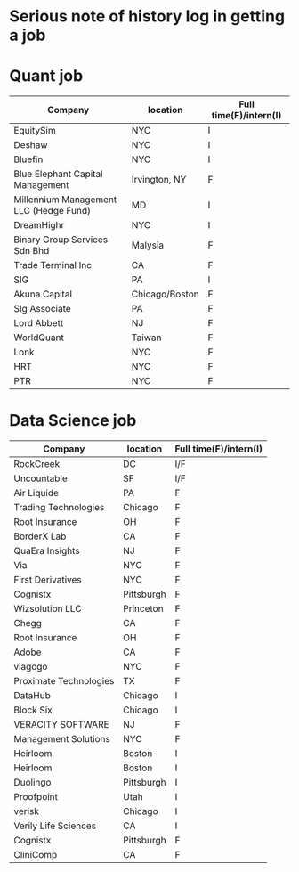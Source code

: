 # Serious note of history log in getting a job

#  Quant job
|Company|location|Full time(F)/intern(I)|
|---|---|---|
|EquitySim|NYC|I|
|Deshaw|NYC|I|
|Bluefin|NYC|I|
|Blue Elephant Capital Management|Irvington, NY|F|
|Millennium Management LLC (Hedge Fund)|MD|I|
|DreamHighr|NYC|I|
|Binary Group Services Sdn Bhd|Malysia|F|
|Trade Terminal Inc|CA|F|
|SIG|PA|I|
|Akuna Capital|Chicago/Boston|F|
|SIg Associate|PA|F|
|Lord Abbett|NJ|F|
|WorldQuant|Taiwan|F|
|Lonk|NYC|F|
|HRT|NYC|F|
|PTR|NYC|F|

#  Data Science job

|Company|location|Full time(F)/intern(I)|
|---|---|---|
|RockCreek|DC|I/F|
|Uncountable|SF|I/F|
|Air Liquide|PA|F|
|Trading Technologies|Chicago|F|
|Root Insurance|OH|F|
|BorderX Lab|CA|F|
|QuaEra Insights|NJ|F|
|Via|NYC|F|
|First Derivatives|NYC|F|
|Cognistx|Pittsburgh|F|
|Wizsolution LLC|Princeton|F|
|Chegg|CA|F|
|Root Insurance|OH|F|
|Adobe|CA|F|
|viagogo|NYC|F|
|Proximate Technologies|TX|F|
|DataHub|Chicago|I|
|Block Six|Chicago|I|
|VERACITY SOFTWARE|NJ|F|
|Management Solutions|NYC|F|
|Heirloom|Boston|I|
|Heirloom|Boston|I|
|Duolingo|Pittsburgh|I|
|Proofpoint|Utah|I|
|verisk|Chicago|I|
|Verily Life Sciences|CA|I|
|Cognistx|Pittsburgh|F|
|CliniComp|CA|F|
